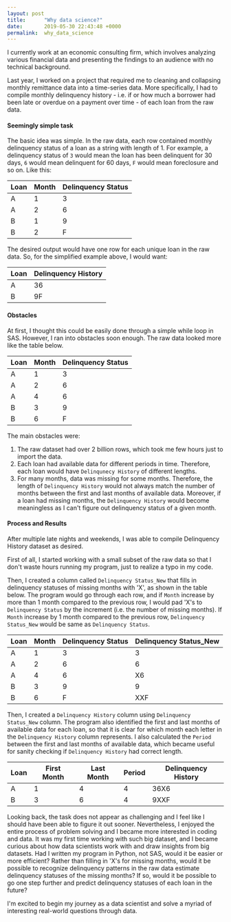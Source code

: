 ```yaml
---
layout: post
title:      "Why data science?"
date:       2019-05-30 22:43:48 +0000
permalink:  why_data_science
---
```



I currently work at an economic consulting firm, which involves analyzing various financial data and presenting the findings to an audience with no technical background. 

Last year, I worked on a project that required me to cleaning and collapsing monthly remittance data into a time-series data. More specifically, I had to compile monthly delinquency history - i.e. if or how much a borrower had been late or overdue on a payment over time - of each loan from the raw data.



#### Seemingly simple task
The basic idea was simple. In the raw data, each row contained monthly delinquency status of a loan as a string with length of 1. For example, a delinquency status of `3`  would mean the loan has been delinquent for 30 days, `6` would mean delinquent for 60 days, `F` would mean foreclosure and so on. Like this:  


| Loan | Month | Delinquency Status |
| - | - | - |
| A | 1 | 3 |
| A | 2 | 6 |
| B | 1 | 9 |
| B | 2 | F |

The desired output would have one row for each unique loan in the raw data. So, for the simplified example above, I would want:

| Loan | Delinquency History |
| - | - |
| A | 36 |
| B | 9F |



#### Obstacles
At first, I thought this could be easily done through a simple while loop in SAS. However, I ran into obstacles soon enough. The raw data looked more like the table below.

| Loan | Month | Delinquency Status |
| - | - | - |
| A | 1 | 3 |
| A | 2 | 6 |
| A | 4 | 6 |
| B | 3 | 9 |
| B | 6 | F |

The main obstacles were:
  1. The raw dataset had over 2 billion rows, which took me few hours just to import the data.
  2.  Each loan had available data for different periods in time. Therefore, each loan would have `Delinqunecy History` of different lengths.
  2. For many months, data was missing for some months. Therefore, the length of `Delinquency History` would not always match the number of months between the first and last months of available data. Moreover, if a loan had missing months, the `Delinquency History` would become meaningless as I can't figure out delinquency status of a given month.


#### Process and Results
After multiple late nights and weekends, I was able to compile Delinquency History dataset as desired.

First of all, I started working with a small subset of the raw data so that I don't waste hours running my program, just to realize a typo in my code.

Then, I created a column called `Delinquency Status_New` that fills in delinquency statuses of missing months with 'X', as shown in the table below. The program would go through each row, and if `Month` increase by more than 1 month compared to the previous row, I would pad 'X's to `Delinquency Status` by the increment (i.e. the number of missing months). If  `Month` increase by 1 month compared to the previous row, `Delinquency Status_New` would be same as `Delinquency Status`.         

| Loan | Month | Delinquency Status | Delinquency Status_New |
| - | - | - | - |
| A | 1 | 3 | 3 |
| A | 2 | 6 | 6 |
| A | 4 | 6 | X6 |
| B | 3 | 9 | 9 |
| B | 6 | F | XXF |

Then, I created a `Delinquency History` column using `Delinquency Status_New` column. The program also identified the first and last months of available data for each loan, so that it is clear for which month each letter in the `Delinquency History` column represents. I also calculated the `Period` between the first and last months of available data, which became useful for sanity checking if `Delinquency History` had correct length.  

| Loan | First Month | Last Month | Period | Delinquency History |
| - | - | - | - | - |
| A | 1 | 4 | 4 | 36X6 |
| B | 3 | 6 | 4 | 9XXF |


Looking back, the task does not appear as challenging and I feel like I should have been able to figure it out sooner. Nevertheless, I enjoyed the entire process of problem solving and I became more interested in coding and data. It was my first time working with such big dataset, and I became curious about how data scientists work with and draw insights from big datasets. Had I written my program in Python, not SAS, would it be easier or more efficient? Rather than filling in 'X's for missing months, would it be possible to recognize delinquency patterns in the raw data estimate delinquency statuses of the missing months? If so, would it be possible to go one step further and predict delinquency statuses of each loan in the future?

I'm excited to begin my journey as a data scientist and solve a myriad of interesting real-world questions through data. 


 

